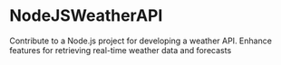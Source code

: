 # NodeJSWeatherAPI
Contribute to a Node.js project for developing a weather API. Enhance features for retrieving real-time weather data and forecasts
